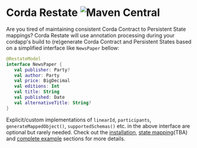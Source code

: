 # Corda Restate ![Maven Central](https://img.shields.io/maven-central/v/com.github.manosbatsis.corda.restate/restate-contracts.svg)

Are you tired of maintaining consistent Corda Contract to Persistent State mappings?
Corda Restate will use annotation processing during your cordapp's build 
to (re)generate Corda Contract and Persistent States based on a simplified 
interface like `NewsPaper` bellow:

```kotlin
@RestateModel
interface NewsPaper {
   val publisher: Party?
   val author: Party
   val price: BigDecimal
   val editions: Int
   val title: String
   val published: Date
   val alternativeTitle: String?
}
```

Explicit/custom implementations of `linearId`, `participants`, 
`generateMappedObject()`, `supportedSchemas()` etc. in the above 
interface are optional but rarely needed. Check out the [installation](./installation.md), 
[state mapping](./state-mapping.md)(TBA) and [complete example](./complete-example.md) sections 
for more details.
